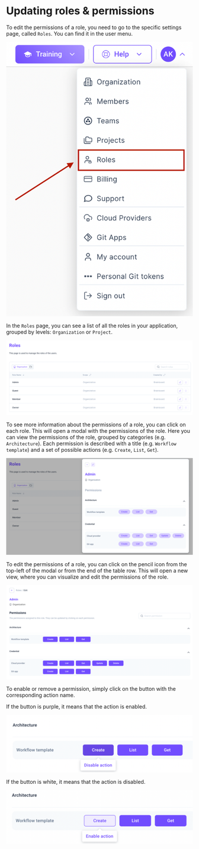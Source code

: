# Updating roles & permissions

To edit the permissions of a role, you need to go to the specific settings page, called `Roles`. You can find it in the user menu.

![Roles](../../../.gitbook/assets/account-menu.png)

In the `Roles` page, you can see a list of all the roles in your application, grouped by levels: `Organization` or `Project`.

![Roles](../../../.gitbook/assets/roles.png)

To see more information about the permissions of a role, you can click on each role. This will open a modal with the permissions of the role. Here you can view the permissions of the role, grouped by categories (e.g. `Architecture`). Each permission is described with a title (e.g. `Workflow template`) and a set of possible actions (e.g. `Create`, `List`, `Get`).

![Roles](../../../.gitbook/assets/role-modal.png)

To edit the permissions of a role, you can click on the pencil icon from the top-left of the modal or from the end of the table row. This will open a new view, where you can visualize and edit the permissions of the role.

![Roles](../../../.gitbook/assets/role-edit.png)

To enable or remove a permission, simply click on the button with the corresponding action name.

If the button is purple, it means that the action is enabled.

![Roles](../../../.gitbook/assets/disable-action.png)

If the button is white, it means that the action is disabled.

![Roles](../../../.gitbook/assets/enable-action.png)
